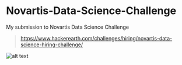# Novartis-Data-Science-Challenge
My submission to Novartis Data Science Challenge

> https://www.hackerearth.com/challenges/hiring/novartis-data-science-hiring-challenge/

![alt text](submission.png "Submission")

